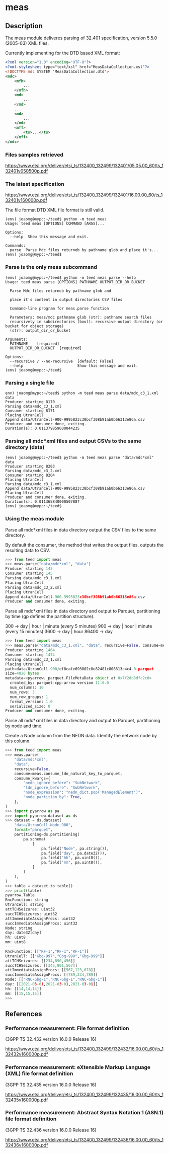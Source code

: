 # meas

## Description

The meas module deliveres parsing of 32.401 specification, version 5.5.0 (2005-03) XML files.

Currently implementing for the DTD based XML format:

```xml
<?xml version="1.0" encoding="UTF-8"?>
<?xml-stylesheet type="text/xsl" href="MeasDataCollection.xsl"?>
<!DOCTYPE mdc SYSTEM "MeasDataCollection.dtd">
<mdc>
    <mfh>
        ...
    </mfh>
    <md>
        ...
    </md>
    ...
    <md>
        ...
    </md>
    <mff>
        <ts>...</ts>
    </mff>
</mdc>
```

### Files samples retrieved

https://www.etsi.org/deliver/etsi_ts/132400_132499/132401/05.05.00_60/ts_132401v050500p.pdf

### The latest specification

https://www.etsi.org/deliver/etsi_ts/132400_132499/132401/16.00.00_60/ts_132401v160000p.pdf

The file format DTD XML file format is still valid.

```shell
(env) joaomg@mypc:~/teed$ python -m teed meas
Usage: teed meas [OPTIONS] COMMAND [ARGS]...

Options:
  --help  Show this message and exit.

Commands:
  parse  Parse Mdc files returneb by pathname glob and place it's...
(env) joaomg@mypc:~/teed$
```

### Parse is the only meas subcommand

```shell
(env) joaomg@mypc:~/teed$ python -m teed meas parse --help
Usage: teed meas parse [OPTIONS] PATHNAME OUTPUT_DIR_OR_BUCKET

  Parse Mdc files returneb by pathname glob and

  place it's content in output directories CSV files

  Command-line program for meas.parse function

  Parameters: meas/mdc pathname glob (str): pathname search files
  recursively in subdirectories (bool): recursive output directory (or bucket for object storage)
  (str): output_dir_or_bucket

Arguments:
  PATHNAME    [required]
  OUTPUT_DIR_OR_BUCKET  [required]

Options:
  --recursive / --no-recursive  [default: False]
  --help                        Show this message and exit.
(env) joaomg@mypc:~/teed$
```

### Parsing a single file

```shell
env) joaomg@mypc:~/teed$ python -m teed meas parse data/mdc_c3_1.xml data
Producer starting 8170
Parsing data/mdc_c3_1.xml
Consumer starting 8171
Placing UtranCell
Append data/UtranCell-900-9995823c30bcf308b91ab0b66313e86a.csv
Producer and consumer done, exiting.
Duration(s): 0.011379859000044235
```

### Parsing all mdc\*xml files and output CSVs to the same directory (data)

```shell
(env) joaomg@mypc:~/teed$ python -m teed meas parse "data/mdc*xml" data
Producer starting 8203
Parsing data/mdc_c3_2.xml
Consumer starting 8204
Placing UtranCell
Parsing data/mdc_c3_1.xml
Append data/UtranCell-900-9995823c30bcf308b91ab0b66313e86a.csv
Placing UtranCell
Producer and consumer done, exiting.
Duration(s): 0.011365840000507887
(env) joaomg@mypc:~/teed$
```

### Using the meas module

Parse all mdc\*xml files in data directory output the CSV files to the same directory.

By default the consumer, the method that writes the output files, outputs the resulting data to CSV.

```python
>>> from teed import meas
>>> meas.parse("data/mdc*xml", "data")
Producer starting 143
Consumer starting 145
Parsing data/mdc_c3_1.xml
Placing UtranCell
Parsing data/mdc_c3_2.xml
Placing UtranCell
Append data/UtranCell-900-9995823c30bcf308b91ab0b66313e86a.csv
Producer and consumer done, exiting.
```

Parse all mdc\*xml files in data directory and output to Parquet, partitioning by time (gp defines the partition structure).

300 -> day | hour | minute (every 5 minutes)
900 -> day | hour | minute (every 15 minutes)
3600 -> day | hour
86400 -> day

```python
>>> from teed import meas
>>> meas.parse("data/mdc_c3_1.xml", "data", recursive=False, consume=meas.consume_ldn_natural_key_to_parquet)
Producer starting 1464
Consumer starting 1474
Parsing data/mdc_c3_1.xml
Placing UtranCell
path=data/UtranCell-900/ef8cafe693802c8e82481c808313c4c4-0.parquet
size=4026 bytes
metadata=<pyarrow._parquet.FileMetaData object at 0x7f2db8dfc2c0>
  created_by: parquet-cpp-arrow version 11.0.0
  num_columns: 10
  num_rows: 3
  num_row_groups: 1
  format_version: 1.0
  serialized_size: 0
Producer and consumer done, exiting.
```

Parse all mdc\*xml files in data directory and output to Parquet, partitioning by node and time.

Create a Node column from the NEDN data. Identify the network node by this column.

```python
>>> from teed import meas
>>> meas.parse(
    "data/mdc*xml",
    "data",
    recursive=False,
    consume=meas.consume_ldn_natural_key_to_parquet,
    consume_kwargs={
        "nedn_ignore_before": "SubNetwork",
        "ldn_ignore_before": "SubNetwork",
        "node_expression": "nedn_dict.pop('ManagedElement')",
        "node_partition_by": True,
    },
)
>>> import pyarrow as pa
>>> import pyarrow.dataset as ds
>>> dataset = ds.dataset(
    "data/UtranCell-Node-900",
    format="parquet",
    partitioning=ds.partitioning(
        pa.schema(
            [
                pa.field("Node", pa.string()),
                pa.field("day", pa.date32()),
                pa.field("hh", pa.uint8()),
                pa.field("mm", pa.uint8()),
            ]
        )
    ),
)
>>> table = dataset.to_table()
>>> print(table)
pyarrow.Table
RncFunction: string
UtranCell: string
attTCHSeizures: uint32
succTCHSeizures: uint32
attImmediateAssignProcs: uint32
succImmediateAssignProcs: uint32
Node: string
day: date32[day]
hh: uint8
mm: uint8
----
RncFunction: [["RF-1","RF-1","RF-1"]]
UtranCell: [["Gbg-997","Gbg-998","Gbg-999"]]
attTCHSeizures: [[234,890,456]]
succTCHSeizures: [[345,901,567]]
attImmediateAssignProcs: [[567,123,678]]
succImmediateAssignProcs: [[789,234,789]]
Node: [["RNC-Gbg-1","RNC-Gbg-1","RNC-Gbg-1"]]
day: [[2021-03-01,2021-03-01,2021-03-01]]
hh: [[14,14,14]]
mm: [[15,15,15]]
>>>
```

## References

### Performance measurement: File format definition

(3GPP TS 32.432 version 16.0.0 Release 16)

https://www.etsi.org/deliver/etsi_ts/132400_132499/132432/16.00.00_60/ts_132432v160000p.pdf

### Performance measurement: eXtensible Markup Language (XML) file format definition

(3GPP TS 32.435 version 16.0.0 Release 16)

https://www.etsi.org/deliver/etsi_ts/132400_132499/132435/16.00.00_60/ts_132435v160000p.pdf

### Performance measurement: Abstract Syntax Notation 1 (ASN.1) file format definition

(3GPP TS 32.436 version 16.0.0 Release 16)

https://www.etsi.org/deliver/etsi_ts/132400_132499/132436/16.00.00_60/ts_132436v160000p.pdf
